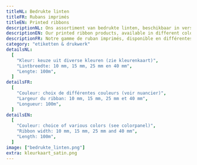 ```yaml
---
titleNL: Bedrukte linten
titleFR: Rubans imprimés
titleEN: Printed ribbons
descriptionNL: Ons assortiment van bedrukte linten, beschikbaar in verschillende kleuren.
descriptionEN: Our printed ribbon products, available in different colors.
descriptionFR: Notre gamme de ruban imprimés, disponible en différentes couleurs.
category: "etiketten & drukwerk"
detailsNL:
  [
    "Kleur: keuze uit diverse kleuren (zie kleurenkaart)",
    "Lintbreedte: 10 mm, 15 mm, 25 mm en 40 mm",
    "Lengte: 100m",
  ]
detailsFR:
  [
    "Couleur: choix de différentes couleurs (voir nuancier)",
    "Largeur du ribban: 10 mm, 15 mm, 25 mm et 40 mm",
    "Longueur: 100m",
  ]
detailsEN:
  [
    "Couleur: choice of various colors (see colorpanel)",
    "Ribbon width: 10 mm, 15 mm, 25 mm and 40 mm",
    "Length: 100m",
  ]
image: ["bedrukte_linten.png"]
extra: kleurkaart_satin.png
---
```

